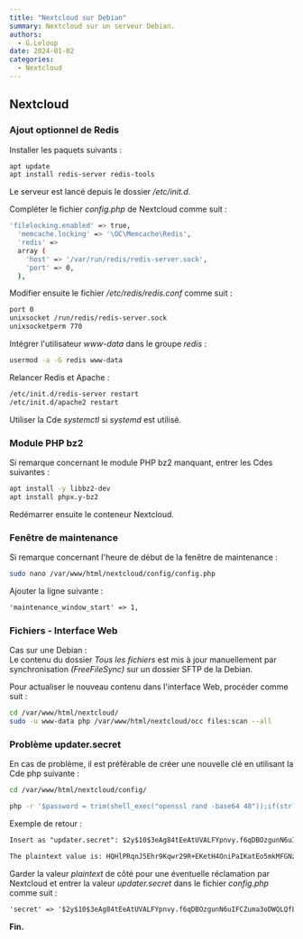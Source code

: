 ```yaml
---
title: "Nextcloud sur Debian"
summary: Nextcloud sur un serveur Debian.
authors: 
  - G.Leloup
date: 2024-01-02
categories: 
  - Nextcloud
---
```


## Nextcloud

### Ajout optionnel de Redis

Installer les paquets suivants :

```bash
apt update
apt install redis-server redis-tools
```

Le serveur est lancé depuis le dossier */etc/init.d*.

Compléter le fichier *config.php* de Nextcloud comme suit :

```bash
'filelocking.enabled' => true,
  'memcache.locking' => '\OC\Memcache\Redis',
  'redis' => 
  array (
    'host' => '/var/run/redis/redis-server.sock',
    'port' => 0,
  ),
```

Modifier ensuite le fichier */etc/redis/redis.conf* comme suit :

<!-- more -->

```bash
port 0
unixsocket /run/redis/redis-server.sock
unixsocketperm 770
```

Intégrer l'utilisateur *www-data* dans le groupe *redis* :

```bash
usermod -a -G redis www-data
```

Relancer Redis et Apache :

```bash
/etc/init.d/redis-server restart
/etc/init.d/apache2 restart
```

Utiliser la Cde *systemctl* si *systemd* est utilisé.

### Module PHP bz2

Si remarque concernant le module PHP bz2 manquant, entrer les Cdes suivantes :

```bash
apt install -y libbz2-dev
apt install phpx.y-bz2
```

Redémarrer ensuite le conteneur Nextcloud.

### Fenêtre de maintenance

Si remarque concernant l'heure de début de la fenêtre de maintenance :

```bash
sudo nano /var/www/html/nextcloud/config/config.php
```

Ajouter la ligne suivante :

```markdown
'maintenance_window_start' => 1,
```

### Fichiers - Interface Web

Cas sur une Debian :  
Le contenu du dossier *Tous les fichiers* est mis à jour manuellement par synchronisation *(FreeFileSync)* sur un dossier SFTP de la Debian.

Pour actualiser le nouveau contenu dans l'interface Web, procéder comme suit :

```bash
cd /var/www/html/nextcloud/
sudo -u www-data php /var/www/html/nextcloud/occ files:scan --all
```

### Problème updater.secret

En cas de problème, il est préférable de créer une nouvelle clé en utilisant la Cde php suivante :

```bash
cd /var/www/html/nextcloud/config/

php -r '$password = trim(shell_exec("openssl rand -base64 48"));if(strlen($password) === 64) {$hash = password_hash($password, PASSWORD_DEFAULT) . "\n"; echo "Insert as \"updater.secret\": ".$hash; echo "The plaintext value is: ".$password."\n";}else{echo "Could not execute OpenSSL.\n";};'
```

Exemple de retour :

```markdown
Insert as "updater.secret": $2y$10$3eAg84tEeAtUVALFYpnvy.f6qDBOzgunN6uIFCZuma3oDWQLQfLCm

The plaintext value is: HQHlPRqnJ5Ehr9Kqwr29R+EKetH4OniPaIKatEo5mkMFGNzRtsT9zVojOfGrVxmL
```

Garder la valeur *plaintext* de côté pour une éventuelle réclamation par Nextcloud et entrer la valeur *updater.secret* dans le fichier *config.php* comme suit :

```markdown
'secret' => '$2y$10$3eAg84tEeAtUVALFYpnvy.f6qDBOzgunN6uIFCZuma3oDWQLQfLCm',
```

**Fin.**
